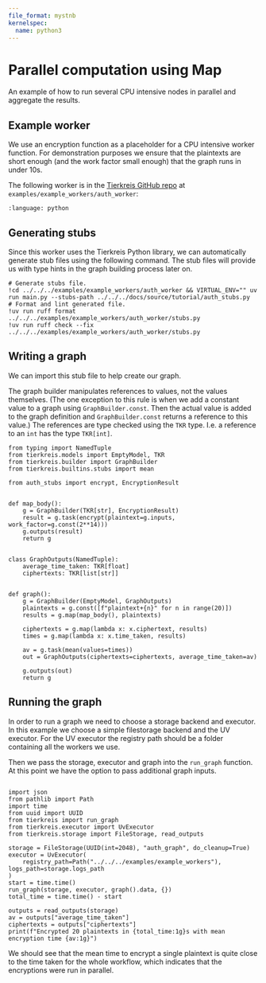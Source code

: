 ```yaml
---
file_format: mystnb
kernelspec:
  name: python3
---
```


# Parallel computation using Map

An example of how to run several CPU intensive nodes in parallel and aggregate the results.

## Example worker

We use an encryption function as a placeholder for a CPU intensive worker function.
For demonstration purposes we ensure that the plaintexts are short enough (and the work factor small enough) that the graph runs in under 10s.

The following worker is in the [Tierkreis GitHub repo](https://github.com/CQCL/tierkreis) at `examples/example_workers/auth_worker`:

```{literalinclude} ../../../examples/example_workers/auth_worker/main.py
:language: python
```

## Generating stubs

Since this worker uses the Tierkreis Python library, we can automatically generate stub files using the following command.
The stub files will provide us with type hints in the graph building process later on.

```{code-cell}
# Generate stubs file.
!cd ../../../examples/example_workers/auth_worker && VIRTUAL_ENV="" uv run main.py --stubs-path ../../../docs/source/tutorial/auth_stubs.py
# Format and lint generated file.
!uv run ruff format ../../../examples/example_workers/auth_worker/stubs.py
!uv run ruff check --fix ../../../examples/example_workers/auth_worker/stubs.py
```

## Writing a graph

We can import this stub file to help create our graph.

The graph builder manipulates references to values, not the values themselves.
(The one exception to this rule is when we add a constant value to a graph using `GraphBuilder.const`. Then the actual value is added to the graph definition and `GraphBuilder.const` returns a reference to this value.)
The references are type checked using the `TKR` type.
I.e. a reference to an `int` has the type `TKR[int]`.

```{code-cell}
from typing import NamedTuple
from tierkreis.models import EmptyModel, TKR
from tierkreis.builder import GraphBuilder
from tierkreis.builtins.stubs import mean

from auth_stubs import encrypt, EncryptionResult


def map_body():
    g = GraphBuilder(TKR[str], EncryptionResult)
    result = g.task(encrypt(plaintext=g.inputs, work_factor=g.const(2**14)))
    g.outputs(result)
    return g


class GraphOutputs(NamedTuple):
    average_time_taken: TKR[float]
    ciphertexts: TKR[list[str]]


def graph():
    g = GraphBuilder(EmptyModel, GraphOutputs)
    plaintexts = g.const([f"plaintext+{n}" for n in range(20)])
    results = g.map(map_body(), plaintexts)

    ciphertexts = g.map(lambda x: x.ciphertext, results)
    times = g.map(lambda x: x.time_taken, results)

    av = g.task(mean(values=times))
    out = GraphOutputs(ciphertexts=ciphertexts, average_time_taken=av)

    g.outputs(out)
    return g
```

## Running the graph

In order to run a graph we need to choose a storage backend and executor.
In this example we choose a simple filestorage backend and the UV executor.
For the UV executor the registry path should be a folder containing all the workers we use.

Then we pass the storage, executor and graph into the `run_graph` function.
At this point we have the option to pass additional graph inputs.

```{code-cell}

import json
from pathlib import Path
import time
from uuid import UUID
from tierkreis import run_graph
from tierkreis.executor import UvExecutor
from tierkreis.storage import FileStorage, read_outputs

storage = FileStorage(UUID(int=2048), "auth_graph", do_cleanup=True)
executor = UvExecutor(
    registry_path=Path("../../../examples/example_workers"), logs_path=storage.logs_path
)
start = time.time()
run_graph(storage, executor, graph().data, {})
total_time = time.time() - start

outputs = read_outputs(storage)
av = outputs["average_time_taken"]
ciphertexts = outputs["ciphertexts"]
print(f"Encrypted 20 plaintexts in {total_time:1g}s with mean encryption time {av:1g}")
```

We should see that the mean time to encrypt a single plaintext is quite close to the time taken for the whole workflow, which indicates that the encryptions were run in parallel.
